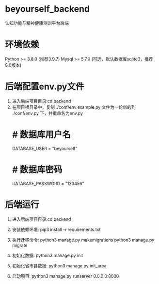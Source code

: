 # beyourself_backend
认知功能与精神健康测训平台后端

# 环境依赖
Python >= 3.8.0 (推荐3.9.7)
Mysql >= 5.7.0 (可选，默认数据库sqlite3，推荐8.0版本)

# 后端配置env.py文件
1. 进入后端项目目录:cd backend
2. 在项目根目录中，复制 ./conf/env.example.py 文件为一份新的到 ./conf/env.py 下，并重命名为env.py
    # # 数据库用户名
    DATABASE_USER = "beyourself"
    # # 数据库密码
    DATABASE_PASSWORD = "123456"

# 后端运行
1. 进入后端项目目录:cd backend

2. 安装依赖环境: pip3 install -r requirements.txt

3. 执行迁移命令: python3 manage.py makemigrations python3 manage.py migrate

4. 初始化数据: python3 manage.py init

5. 初始化省市县数据: python3 manage.py init_area

6. 启动项目: python3 manage.py runserver 0.0.0.0:8000
